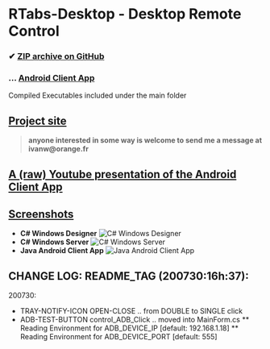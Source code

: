 # RTabs-Desktop - Desktop Remote Control
 ### ✔ [ZIP archive on GitHub](../../archive/master.zip)
 ### … [Android Client App](https://github.com/ivanwfr/RTabs-Android)
 
Compiled Executables included under the main folder

## [Project site](https://remotetabs.com)
> __anyone interested in some way is welcome to send me a message at ivanw@orange.fr__

## [**A (raw) Youtube presentation of the Android Client App**](https://www.youtube.com/watch?v=1g3gnrB3GgU)

## [Screenshots](https://remotetabs.com/layout_browser.html)
* **C# Windows Designer** ![C# Windows Designer](https://remotetabs.com/images/screenshots/designer.png)
* **C# Windows Server** ![C# Windows Server](https://remotetabs.com/images/screenshots/server.png)
* **Java Android Client App** ![Java Android Client App](https://remotetabs.com/images/screenshots/adb.png)

## CHANGE LOG: README_TAG (200730:16h:37):
200730:
* TRAY-NOTIFY-ICON OPEN-CLOSE .. from DOUBLE to SINGLE click
* ADB-TEST-BUTTON control_ADB_Click .. moved into MainForm.cs
** Reading Environment for ADB_DEVICE_IP   [default: 192.168.1.18]
** Reading Environment for ADB_DEVICE_PORT [default: 555] 


